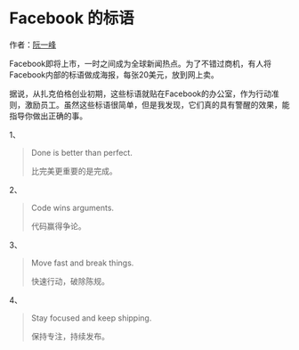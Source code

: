 # Facebook 的标语

作者：<a href="http://www.ruanyifeng.com/blog" target="_blank">阮一峰</a>


Facebook即将上市，一时之间成为全球新闻热点。为了不错过商机，有人将Facebook内部的标语做成海报，每张20美元，放到网上卖。

据说，从扎克伯格创业初期，这些标语就贴在Facebook的办公室，作为行动准则，激励员工。虽然这些标语很简单，但是我发现，它们真的具有警醒的效果，能指导你做出正确的事。

1、

> Done is better than perfect.
>
> 比完美更重要的是完成。

2、

> Code wins arguments.
>
> 代码赢得争论。

3、

> Move fast and break things.
>
> 快速行动，破除陈规。

4、

> Stay focused and keep shipping.
>
> 保持专注，持续发布。

